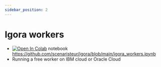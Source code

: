 ```yaml
---
sidebar_position: 2
---
```


# Igora workers
- [![Open In Colab](https://colab.research.google.com/assets/colab-badge.svg)](https://colab.research.google.com/github/scenaristeur/igora/blob/main/igora.ipynb) notebook https://github.com/scenaristeur/igora/blob/main/igora_workers.ipynb
- Running a free worker on IBM cloud or Oracle Cloud
